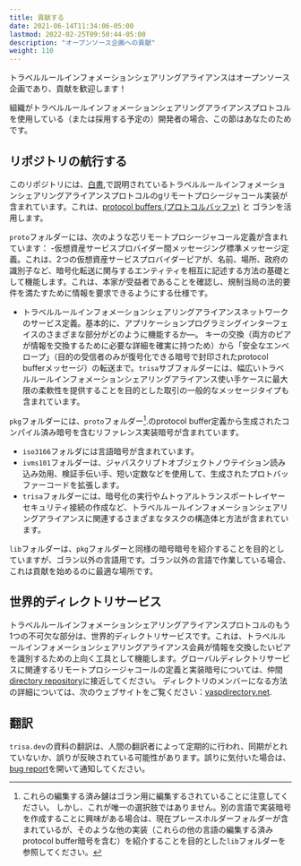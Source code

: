 ```yaml
---
title: 貢献する
date: 2021-06-14T11:34:06-05:00
lastmod: 2022-02-25T09:50:44-05:00
description: "オープンソース企画への貢献"
weight: 110
---
```


トラベルルールインフォメーションシェアリングアライアンスはオープンソース企画であり、貢献を歓迎します！

組織がトラベルルールインフォメーションシェアリングアライアンスプロトコルを使用している（または採用する予定の）開発者の場合、この節はあなたのためです。

## リポジトリの航行する

このリポジトリには、[白書](https://trisa.io/trisa-whitepaper/),で説明されているトラベルルールインフォメーションシェアリングアライアンスプロトコルのgリモートプロシージャコール実装が含まれています。これは、[protocol buffers (プロトコルバッファ)](https://grpc.io/) と ゴランを活用します。

`proto`フォルダーには、次のような芯リモートプロシージャコール定義が含まれています：
 -仮想資産サービスプロバイダー間メッセージング標準メッセージ定義。これは、2つの仮想資産サービスプロバイダーピアが、名前、場所、政府の識別子など、暗号化転送に関与するエンティティを相互に記述する方法の基礎として機能します。これは、本家が受益者であることを確認し、規制当局の法的要件を満たすために情報を要求できるようにする仕様です。
 - トラベルルールインフォメーションシェアリングアライアンスネットワークのサービス定義。基本的に、アプリケーションプログラミングインターフェイスのさまざまな部分がどのように機能するか&mdash;。 キーの交換（両方のピアが情報を交換するために必要な詳細を確実に持つため）から「安全なエンベロープ」（目的の受信者のみが復号化できる暗号で封印されたprotocol bufferメッセージ）の転送まで。`trisa`サブフォルダーには、幅広いトラベルルールインフォメーションシェアリングアライアンス使い手ケースに最大限の柔軟性を提供することを目的とした取引の一般的なメッセージタイプも含まれています。

`pkg`フォルダーには、`proto`フォルダー[^1].のprotocol buffer定義から生成されたコンパイル済み暗号を含むリファレンス実装暗号が含まれています。
 - `iso3166`フォルダには言語暗号が含まれています。
 - `ivms101`フォルダーは、ジャバスクリプトオブジェクトノウテイション読み込み効用、検証手伝い手、短い定数などを使用して、生成されたプロトバッファーコードを拡張します。
 - `trisa`フォルダーには、暗号化の実行やムトゥアルトランスポートレイヤーセキュリティ接続の作成など、トラベルルールインフォメーションシェアリングアライアンスに関連するさまざまなタスクの構造体と方法が含まれています。

`lib`フォルダーは、`pkg`フォルダーと同様の暗号暗号を紹介することを目的としていますが、ゴラン以外の言語用です。ゴラン以外の言語で作業している場合、これは貢献を始めるのに最適な場所です。

[^1]: これらの編集する済み鑢はゴラン用に編集するされていることに注意してください。 しかし、これが唯一の選択肢ではありません。別の言語で実装暗号を作成することに興味がある場合は、現在プレースホルダーフォルダーが含まれているが、そのような他の実装（これらの他の言語の編集する済みprotocol buffer暗号を含む）を紹介することを目的とした`lib`フォルダーを参照してください。

## 世界的ディレクトリサービス

トラベルルールインフォメーションシェアリングアライアンスプロトコルのもう1つの不可欠な部分は、世界的ディレクトリサービスです。これは、トラベルルールインフォメーションシェアリングアライアンス会員が情報を交換したいピアを識別するための上向く工具として機能します。グローバルディレクトリサービスに関連するリモートプロシージャコールの定義と実装暗号については、仲間 [directory repository](https://github.com/trisacrypto/directory)に接近してください。 ディレクトリのメンバーになる方法の詳細については、次のウェブサイトをご覧ください：[vaspdirectory.net](https://vaspdirectory.net/).

## 翻訳

`trisa.dev`の資料の翻訳は、人間の翻訳者によって定期的に行われ、同期がとれていないか、誤りが反映されている可能性があります。誤りに気付いた場合は、[bug report](https://github.com/trisacrypto/trisa/issues/new)を開いて通知してください。


